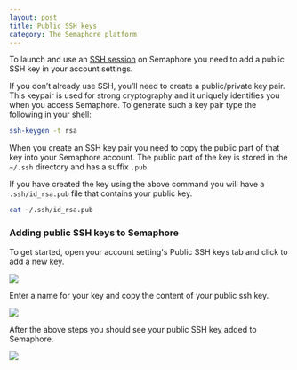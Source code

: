 ```yaml
---
layout: post
title: Public SSH keys
category: The Semaphore platform
---
```


To launch and use an [SSH session]() on Semaphore you need to add
a public SSH key in your account settings.

If you don’t already use SSH, you’ll need to create a public/private key pair.
This keypair is used for strong cryptography and it uniquely identifies
you when you access Semaphore. To generate such a key pair type the following
in your shell:

``` sh
ssh-keygen -t rsa
```

When you create an SSH key pair you need to copy the public part
of that key into your Semaphore account. The public part of the
key is stored in the `~/.ssh` directory and has a suffix `.pub`.

If you have created the key using the above command you will
have a `.ssh/id_rsa.pub` file that contains your public key.

``` sh
cat ~/.ssh/id_rsa.pub
```

### Adding public SSH keys to Semaphore

To get started, open your account setting's Public SSH keys tab and
click to add a new key.

<img src="/docs/assets/img/public-ssh-keys/first-public-ssh-key.png" class="img-responsive">

Enter a name for your key and copy the content of your public ssh key.

<img src="/docs/assets/img/public-ssh-keys/adding-public-ssh-keys.png" class="img-responsive">

After the above steps you should see your public SSH key added to Semaphore.

<img src="/docs/assets/img/public-ssh-keys/added-public-ssh-keys.png" class="img-responsive">
